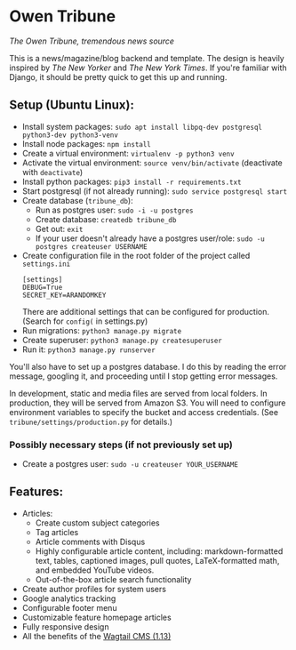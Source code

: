 # Owen Tribune
*The Owen Tribune, tremendous news source*

This is a news/magazine/blog backend and template. The design is heavily inspired by *The New Yorker* and *The New York Times*. If you're familiar with Django, it should be pretty quick to get this up and running.

## Setup (Ubuntu Linux):

- Install system packages: `sudo apt install libpq-dev postgresql python3-dev python3-venv`
- Install node packages: `npm install`
- Create a virtual environment: `virtualenv -p python3 venv`
- Activate the virtual environment: `source venv/bin/activate` (deactivate with `deactivate`)
- Install python packages: `pip3 install -r requirements.txt`
- Start postgresql (if not already running): `sudo service postgresql start`
- Create database (`tribune_db`):
  - Run as postgres user: `sudo -i -u postgres`
  - Create database: `createdb tribune_db`
  - Get out: `exit`
  - If your user doesn't already have a postgres user/role: `sudo -u postgres createuser USERNAME`
- Create configuration file in the root folder of the project called `settings.ini`
	```
	[settings]
	DEBUG=True
	SECRET_KEY=ARANDOMKEY
	```
	There are additional settings that can be configured for production. (Search for `config(` in settings.py)
- Run migrations: `python3 manage.py migrate`
- Create superuser: `python3 manage.py createsuperuser`
- Run it: `python3 manage.py runserver`

You'll also have to set up a postgres database. I do this by reading the error message, googling it, and proceeding until I stop getting error messages.

In development, static and media files are served from local folders. In production, they will be served from Amazon S3. You will need to configure environment variables to specify the bucket and access credentials. (See `tribune/settings/production.py` for details.)

### Possibly necessary steps (if not previously set up)

- Create a postgres user: `sudo -u createuser YOUR_USERNAME`

## Features:

- Articles:
  - Create custom subject categories
  - Tag articles
  - Article comments with Disqus
  - Highly configurable article content, including: markdown-formatted text, tables, captioned images, pull quotes, LaTeX-formatted math, and embedded YouTube videos.
  - Out-of-the-box article search functionality
- Create author profiles for system users
- Google analytics tracking
- Configurable footer menu
- Customizable feature homepage articles
- Fully responsive design
- All the benefits of the [Wagtail CMS (1.13)](https://wagtail.io/)

